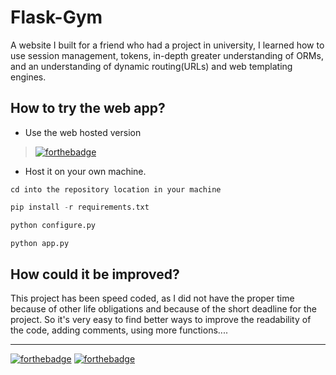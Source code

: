 Flask-Gym
======
A website I built for a friend who had a project in university, I learned how to use session management, tokens, in-depth greater understanding of ORMs, and
an understanding of dynamic routing(URLs) and web templating engines.

How to try the web app?
------
* Use the web hosted version

> [![forthebadge](https://forthebadge.com/images/badges/check-it-out.svg)](http://kratos-studio.herokuapp.com/)

* Host it on your own machine.

```
cd into the repository location in your machine
```
```python
pip install -r requirements.txt
```
```python
python configure.py
```
```python
python app.py
```
How could it be improved?
------
This project has been speed coded, as I did not have the proper time because of other life obligations and because of the short deadline for the project.
So it's very easy to find better ways to improve the readability of the code, adding comments, using more functions....

---

[![forthebadge](https://forthebadge.com/images/badges/made-with-python.svg)](https://github.com/debugleader/Flask-Gym)
[![forthebadge](https://forthebadge.com/images/badges/gluten-free.svg)](https://github.com/debugleader/Flask-Gym)
